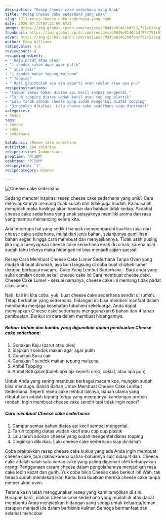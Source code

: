 ```yaml
---
description: "Resep Cheese cake sederhana yang Enak"
title: "Resep Cheese cake sederhana yang Enak"
slug: 1211-resep-cheese-cake-sederhana-yang-enak
date: 2020-07-27T07:23:59.672Z
image: https://img-global.cpcdn.com/recipes/d0d45e81462bdf99/751x532cq70/cheese-cake-sederhana-foto-resep-utama.jpg
thumbnail: https://img-global.cpcdn.com/recipes/d0d45e81462bdf99/751x532cq70/cheese-cake-sederhana-foto-resep-utama.jpg
cover: https://img-global.cpcdn.com/recipes/d0d45e81462bdf99/751x532cq70/cheese-cake-sederhana-foto-resep-utama.jpg
author: Edna Williams
ratingvalue: 4.8
reviewcount: 4
recipeingredient:
- " Keju parut atau oles"
- "1 sendok makan agar agar putih"
- " Susu cair"
- "1 sendok makan tepung maizena"
- " Topping"
- " Roti gabinboleh apa aja seperti oreo coklat atau apa pun"
recipeinstructions:
- "Campur semua bahan diatas api kecil sampai mengental."
- "Taruh topping diatas wadah kecil atau cup cup plastik"
- "Lalu taruh adonan cheese yang sudah mengental diatas topping"
- "Dinginkan dikulkas. Lalu cheese cake sederhana siap dinikmati"
categories:
- Resep
tags:
- cheese
- cake
- sederhana

katakunci: cheese cake sederhana 
nutrition: 164 calories
recipecuisine: Indonesian
preptime: "PT38M"
cooktime: "PT59M"
recipeyield: "1"
recipecategory: Dinner

---
```



![Cheese cake sederhana](https://img-global.cpcdn.com/recipes/d0d45e81462bdf99/751x532cq70/cheese-cake-sederhana-foto-resep-utama.jpg)

Sedang mencari inspirasi resep cheese cake sederhana yang unik? Cara menyiapkannya memang tidak susah dan tidak juga mudah. Kalau salah mengolah maka hasilnya akan hambar dan bahkan tidak sedap. Padahal cheese cake sederhana yang enak selayaknya memiliki aroma dan rasa yang mampu memancing selera kita.

Ada beberapa hal yang sedikit banyak mempengaruhi kualitas rasa dari cheese cake sederhana, mulai dari jenis bahan, selanjutnya pemilihan bahan segar, hingga cara membuat dan menyajikannya. Tidak usah pusing jika ingin menyiapkan cheese cake sederhana enak di rumah, karena asal sudah tahu triknya maka hidangan ini bisa menjadi sajian spesial.

Resep Cara Membuat Cheese Cake Lumer Sederhana Tanpa Oven yang mudah di buat dirumah, ayo bun langsung di coba buat chizkek lumer dengan berbagai macam.. Cake Yang Lembut Sederhana - Bagi anda yang suka cemilan cocok sekali cheese cake ini Cara membuat cheese cake. Cheese Cake Lumer - sesuai namanya, cheese cake ini memang tidak padat alias lumer.


Nah, kali ini kita coba, yuk, buat cheese cake sederhana sendiri di rumah. Tetap berbahan yang sederhana, hidangan ini bisa memberi manfaat dalam membantu menjaga kesehatan tubuhmu sekeluarga. Anda dapat menyiapkan Cheese cake sederhana menggunakan 6 bahan dan 4 tahap pembuatan. Berikut ini cara dalam membuat hidangannya.

<!--inarticleads1-->

##### Bahan-bahan dan bumbu yang digunakan dalam pembuatan Cheese cake sederhana:

1. Gunakan  Keju (parut atau oles)
1. Siapkan 1 sendok makan agar agar putih
1. Gunakan  Susu cair
1. Gunakan 1 sendok makan tepung maizena
1. Ambil  Topping
1. Ambil  Roti gabin(boleh apa aja seperti oreo, coklat, atau apa pun)


Untuk Anda yang sering membuat berbagai macam kue, mungkin sudah bisa menduga. Bahan Bahan Untuk Membuat Cheese Cake Lembut Sederhana. Seperti resep cake lembut lainnya, bahan utama yang dibutuhkan adalah tepung terigu yang mempunyai kandungan protein rendah. Ingin membuat cheese cake sendiri tapi tidak ingin repot? 

<!--inarticleads2-->

##### Cara membuat Cheese cake sederhana:

1. Campur semua bahan diatas api kecil sampai mengental.
1. Taruh topping diatas wadah kecil atau cup cup plastik
1. Lalu taruh adonan cheese yang sudah mengental diatas topping
1. Dinginkan dikulkas. Lalu cheese cake sederhana siap dinikmati


Coba praktekkan resep cheese cake kukus yang ada Anda ingin membuat cheese cake, tapi malas karena bahan-bahannya sulit didapat dan. Cheese cake adalah salah satu varian cake yang paling digemari oleh kebanyakan orang. Penggunaan cream cheese dalam pengolahannya menjadikan rasa cake lebih kezat dan gurih. Yuk coba bikin Cheese cake berikut ini! Wah, tak terasa sudah mendekati Hari Kamu bisa buatkan mereka cheese cake tanpa memerlukan oven. 

Terima kasih telah menggunakan resep yang kami tampilkan di sini. Harapan kami, olahan Cheese cake sederhana yang mudah di atas dapat membantu Anda menyiapkan hidangan yang sedap untuk keluarga/teman ataupun menjadi ide dalam berbisnis kuliner. Semoga bermanfaat dan selamat mencoba!
